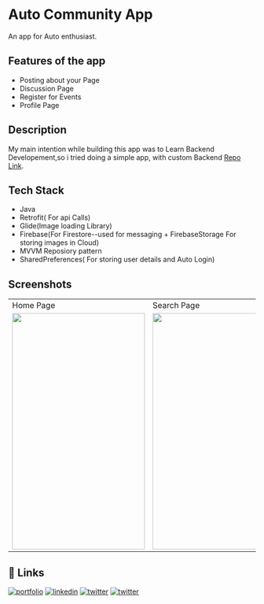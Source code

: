 
# Auto Community App

An app for Auto enthusiast.

## Features of the app

- Posting about your Page 
- Discussion Page 
- Register for Events
- Profile Page

## Description 

My main intention while building this app was to Learn Backend Developement,so i tried doing a simple app, 
with custom Backend [Repo Link](https://github.com/dszvivian/AutoCommunityAppBackend).

## Tech Stack

- Java
- Retrofit( For api Calls)
- Glide(Image loading Library)
- Firebase(For Firestore--used for messaging + FirebaseStorage For storing images in Cloud)
- MVVM Reposiory pattern
- SharedPreferences( For storing user details and Auto Login)






## Screenshots

<table>
  <tr>
    <td>Home Page</td>
     <td>Search Page</td>
     <td>Discussion Page</td>
  </tr>
  <tr>
    <td><img src="[screenshots/Screenshot_1582745092.png](https://firebasestorage.googleapis.com/v0/b/autocommunity-937ec.appspot.com/o/screenshots%2Fss_homePage.png?alt=media&token=8ea96e1f-bbf8-4fb5-a5a0-83d781967967)" width=270 height=480></td>
    <td><img src="https://firebasestorage.googleapis.com/v0/b/autocommunity-937ec.appspot.com/o/screenshots%2Fss_searchPage.png?alt=media&token=77f9417b-f99d-43a2-a86c-a2230869fac6" width=270 height=480></td>
    <td><img src="https://firebasestorage.googleapis.com/v0/b/autocommunity-937ec.appspot.com/o/screenshots%2Fss_discussionPage.png?alt=media&token=4c009ed9-89d4-4cc2-a900-31863e225d33" width=270 height=480></td>
  </tr>
 </table>

 

## 🔗 Links
[![portfolio](https://img.shields.io/badge/my_GitHUb-000?style=for-the-badge&logo=ko-fi&logoColor=white)](https://github.com/dszvivian/)
[![linkedin](https://img.shields.io/badge/linkedin-0A66C2?style=for-the-badge&logo=linkedin&logoColor=white)](https://www.linkedin.com/in/dszvivian/)
[![twitter](https://img.shields.io/badge/twitter-1DA1F2?style=for-the-badge&logo=twitter&logoColor=white)](https://twitter.com/dszvivian)
[![twitter](https://img.shields.io/badge/instagram-C13584?style=for-the-badge&logo=instagram&logoColor=white)](https://www.instagram.com/dszvivian/)

